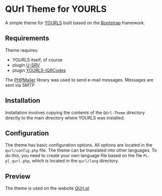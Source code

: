 # QUrl Theme for YOURLS
A simple theme for [YOURLS](https://yourls.org) built based on the [Bootstrap](https://getbootstrap.com) framework.

## Requirements
Theme requires:
* YOURLS itself, of course
* plugin [U-SRV](https://github.com/joshp23/YOURLS-U-SRV)
* plugin [YOURLS-IQRCodes](https://github.com/joshp23/YOURLS-IQRCodes)

The [PHPMailer](https://github.com/PHPMailer/PHPMailer) library was used to send e-mail messages. Messages are sent via SMTP

## Installation
Installation involves copying the contents of the `QUrl-Theme` directory directly to the main directory where YOURLS was installed.

## Configuration
The theme has basic configuration options. All options are located in the `qurl/config.php` file.
The theme can be translated into other languages. To do this, you need to create your own language file based on the file `PL-pl_qurl.php`, which is located in the `qurl/lang` directory.

## Preview
The theme is used on the website [QUrl.pl](https://qurl.pl)